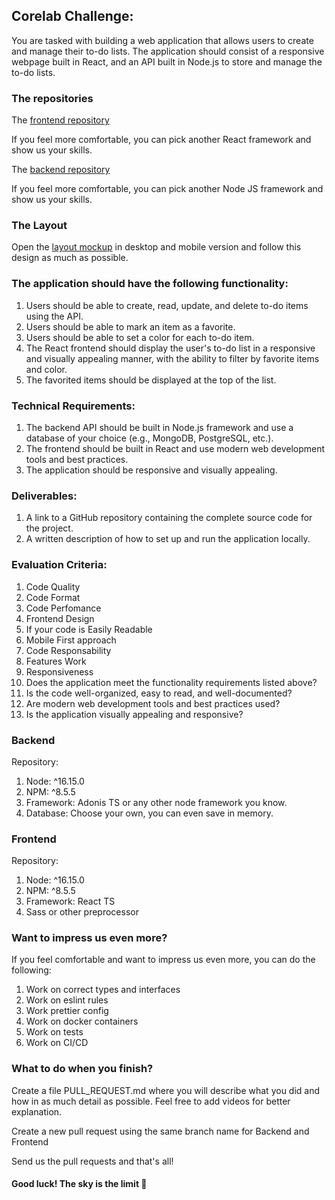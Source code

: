 ## Corelab Challenge:

You are tasked with building a web application that allows users to create and manage their to-do lists. The application should consist of a responsive webpage built in React, and an API built in Node.js to store and manage the to-do lists.

### The repositories

The [frontend repository](https://github.com/corelabbr/corelab-web-challenge)

If you feel more comfortable, you can pick another React framework and show us your skills.

The [backend repository](https://github.com/corelabbr/corelab-api-challenge)

If you feel more comfortable, you can pick another Node JS framework and show us your skills.

### The Layout

Open the [layout mockup](https://www.figma.com/make/cy34jtb1qvVC5org8qSzfY/Core-Notes-Application?node-id=0-1&p=f&t=gPckDCQn55VpTAxr-0&fullscreen=1) in desktop and mobile version and follow this design as much as possible.

### The application should have the following functionality:

1. Users should be able to create, read, update, and delete to-do items using the API.
2. Users should be able to mark an item as a favorite.
3. Users should be able to set a color for each to-do item.
4. The React frontend should display the user's to-do list in a responsive and visually appealing manner, with the ability to filter by favorite items and color.
5. The favorited items should be displayed at the top of the list.

### Technical Requirements:

1. The backend API should be built in Node.js framework and use a database of your choice (e.g., MongoDB, PostgreSQL, etc.).
2. The frontend should be built in React and use modern web development tools and best practices.
3. The application should be responsive and visually appealing.

### Deliverables:

1. A link to a GitHub repository containing the complete source code for the project.
2. A written description of how to set up and run the application locally.

### Evaluation Criteria:

1. Code Quality
2. Code Format
3. Code Perfomance
4. Frontend Design
5. If your code is Easily Readable
6. Mobile First approach
7. Code Responsability
8. Features Work
9. Responsiveness
10. Does the application meet the functionality requirements listed above?
11. Is the code well-organized, easy to read, and well-documented?
12. Are modern web development tools and best practices used?
13. Is the application visually appealing and responsive?

### Backend

Repository:

1. Node: ^16.15.0
2. NPM: ^8.5.5
3. Framework: Adonis TS or any other node framework you know.
4. Database: Choose your own, you can even save in memory.

### Frontend

Repository:

1. Node: ^16.15.0
2. NPM: ^8.5.5
3. Framework: React TS
4. Sass or other preprocessor

### Want to impress us even more?

If you feel comfortable and want to impress us even more, you can do the following:

1. Work on correct types and interfaces
2. Work on eslint rules
3. Work prettier config
4. Work on docker containers
5. Work on tests
6. Work on CI/CD

### What to do when you finish?

Create a file PULL_REQUEST.md where you will describe what you did and how in as much detail as possible. Feel free to add videos for better explanation.

Create a new pull request using the same branch name for Backend and Frontend

Send us the pull requests and that's all!

#### Good luck! The sky is the limit 🚀
